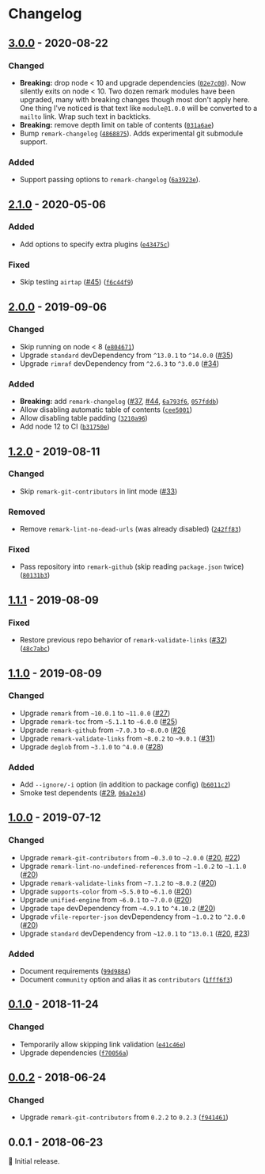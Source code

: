 # Changelog

## [3.0.0] - 2020-08-22

### Changed

- **Breaking:** drop node &lt; 10 and upgrade dependencies ([`02e7c00`](https://github.com/vweevers/hallmark/commit/02e7c00)). Now silently exits on node &lt; 10. Two dozen remark modules have been upgraded, many with breaking changes though most don't apply here. One thing I've noticed is that text like `module@1.0.0` will be converted to a `mailto` link. Wrap such text in backticks.
- **Breaking:** remove depth limit on table of contents ([`031a6ae`](https://github.com/vweevers/hallmark/commit/031a6ae))
- Bump `remark-changelog` ([`4868875`](https://github.com/vweevers/hallmark/commit/4868875)). Adds experimental git submodule support.

### Added

- Support passing options to `remark-changelog` ([`6a3923e`](https://github.com/vweevers/hallmark/commit/6a3923e)).

## [2.1.0] - 2020-05-06

### Added

- Add options to specify extra plugins ([`e43475c`](https://github.com/vweevers/hallmark/commit/e43475c))

### Fixed

- Skip testing `airtap` ([#45](https://github.com/vweevers/hallmark/issues/45)) ([`f6c44f9`](https://github.com/vweevers/hallmark/commit/f6c44f9))

## [2.0.0] - 2019-09-06

### Changed

- Skip running on node &lt; 8 ([`e804671`](https://github.com/vweevers/hallmark/commit/e804671))
- Upgrade `standard` devDependency from `^13.0.1` to `^14.0.0` ([#35](https://github.com/vweevers/hallmark/issues/35))
- Upgrade `rimraf` devDependency from `^2.6.3` to `^3.0.0` ([#34](https://github.com/vweevers/hallmark/issues/34))

### Added

- **Breaking:** add `remark-changelog` ([#37](https://github.com/vweevers/hallmark/issues/37), [#44](https://github.com/vweevers/hallmark/issues/44), [`6a793f6`](https://github.com/vweevers/hallmark/commit/6a793f6), [`057fddb`](https://github.com/vweevers/hallmark/commit/057fddb))
- Allow disabling automatic table of contents ([`cee5001`](https://github.com/vweevers/hallmark/commit/cee5001))
- Allow disabling table padding ([`3210a96`](https://github.com/vweevers/hallmark/commit/3210a96))
- Add node 12 to CI ([`b31750e`](https://github.com/vweevers/hallmark/commit/b31750e))

## [1.2.0] - 2019-08-11

### Changed

- Skip `remark-git-contributors` in lint mode ([#33](https://github.com/vweevers/hallmark/issues/33))

### Removed

- Remove `remark-lint-no-dead-urls` (was already disabled) ([`242ff83`](https://github.com/vweevers/hallmark/commit/242ff83))

### Fixed

- Pass repository into `remark-github` (skip reading `package.json` twice) ([`80131b3`](https://github.com/vweevers/hallmark/commit/80131b3))

## [1.1.1] - 2019-08-09

### Fixed

- Restore previous repo behavior of `remark-validate-links` ([#32](https://github.com/vweevers/hallmark/issues/32)) ([`48c7abc`](https://github.com/vweevers/hallmark/commit/48c7abc))

## [1.1.0] - 2019-08-09

### Changed

- Upgrade `remark` from `~10.0.1` to `~11.0.0` ([#27](https://github.com/vweevers/hallmark/issues/27))
- Upgrade `remark-toc` from `~5.1.1` to `~6.0.0` ([#25](https://github.com/vweevers/hallmark/issues/25))
- Upgrade `remark-github` from `~7.0.3` to `~8.0.0` ([#26](https://github.com/vweevers/hallmark/issues/26)
- Upgrade `remark-validate-links` from `~8.0.2` to `~9.0.1` ([#31](https://github.com/vweevers/hallmark/issues/31))
- Upgrade `deglob` from `~3.1.0` to `^4.0.0` ([#28](https://github.com/vweevers/hallmark/issues/28))

### Added

- Add `--ignore/-i` option (in addition to package config) ([`b6011c2`](https://github.com/vweevers/hallmark/commit/b6011c2))
- Smoke test dependents ([#29](https://github.com/vweevers/hallmark/issues/29), [`06a2e34`](https://github.com/vweevers/hallmark/commit/06a2e34))

## [1.0.0] - 2019-07-12

### Changed

- Upgrade `remark-git-contributors` from `~0.3.0` to `~2.0.0` ([#20](https://github.com/vweevers/hallmark/issues/20), [#22](https://github.com/vweevers/hallmark/issues/22))
- Upgrade `remark-lint-no-undefined-references` from `~1.0.2` to `~1.1.0` ([#20](https://github.com/vweevers/hallmark/issues/20))
- Upgrade `remark-validate-links` from `~7.1.2` to `~8.0.2` ([#20](https://github.com/vweevers/hallmark/issues/20))
- Upgrade `supports-color` from `~5.5.0` to `~6.1.0` ([#20](https://github.com/vweevers/hallmark/issues/20))
- Upgrade `unified-engine` from `~6.0.1` to `~7.0.0` ([#20](https://github.com/vweevers/hallmark/issues/20))
- Upgrade `tape` devDependency from `~4.9.1` to `^4.10.2` ([#20](https://github.com/vweevers/hallmark/issues/20))
- Upgrade `vfile-reporter-json` devDependency from `~1.0.2` to `^2.0.0` ([#20](https://github.com/vweevers/hallmark/issues/20))
- Upgrade `standard` devDependency from `~12.0.1` to `^13.0.1` ([#20](https://github.com/vweevers/hallmark/issues/20), [#23](https://github.com/vweevers/hallmark/issues/23))

### Added

- Document requirements ([`99d9884`](https://github.com/vweevers/hallmark/commit/99d9884))
- Document `community` option and alias it as `contributors` ([`1fff6f3`](https://github.com/vweevers/hallmark/commit/1fff6f3))

## [0.1.0] - 2018-11-24

### Changed

- Temporarily allow skipping link validation ([`e41c46e`](https://github.com/vweevers/hallmark/commit/e41c46e))
- Upgrade dependencies ([`f70056a`](https://github.com/vweevers/hallmark/commit/f70056a))

## [0.0.2] - 2018-06-24

### Changed

- Upgrade `remark-git-contributors` from `0.2.2` to `0.2.3` ([`f941461`](https://github.com/vweevers/hallmark/commit/f941461))

## 0.0.1 - 2018-06-23

:seedling: Initial release.

[3.0.0]: https://github.com/vweevers/hallmark/compare/v2.1.0...v3.0.0

[2.1.0]: https://github.com/vweevers/hallmark/compare/v2.0.0...v2.1.0

[2.0.0]: https://github.com/vweevers/hallmark/compare/v1.2.0...v2.0.0

[1.2.0]: https://github.com/vweevers/hallmark/compare/v1.1.1...v1.2.0

[1.1.1]: https://github.com/vweevers/hallmark/compare/v1.1.0...v1.1.1

[1.1.0]: https://github.com/vweevers/hallmark/compare/v1.0.0...v1.1.0

[1.0.0]: https://github.com/vweevers/hallmark/compare/v0.1.0...v1.0.0

[0.1.0]: https://github.com/vweevers/hallmark/compare/v0.0.2...v0.1.0

[0.0.2]: https://github.com/vweevers/hallmark/compare/v0.0.1...v0.0.2

